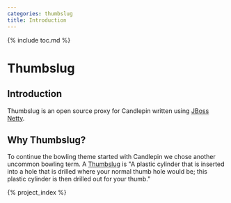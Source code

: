 ```yaml
---
categories: thumbslug
title: Introduction
---
```

{% include toc.md %}

# Thumbslug

## Introduction
Thumbslug is an open source proxy for Candlepin written using [JBoss Netty](http://netty.io).

## Why Thumbslug?
To continue the bowling theme started with Candlepin we chose another uncommon bowling term.
A [Thumbslug](http://www.bowling2u.com/trivia/glossary/glossary.asp?OpMode=Term&TermID=697) is "A plastic cylinder that is inserted into a hole that is drilled where your normal thumb hole would be; this plastic cylinder is then drilled out for your thumb."

{% project_index %}

